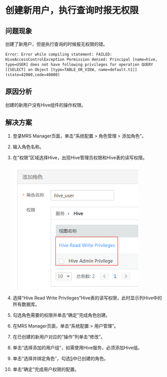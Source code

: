 # 创建新用户，执行查询时报无权限<a name="ZH-CN_TOPIC_0205107315"></a>

## 问题现象<a name="zh-cn_topic_0167274767_s5f85750a345f47dc8c03e4ab7212a6e4"></a>

创建了新用户，但是执行查询的时候报无权限的错。

```
Error: Error while compiling statement: FAILED: HiveAccessControlException Permission denied: Principal [name=hive, type=USER] does not have following privileges for operation QUERY [[SELECT] on Object [type=TABLE_OR_VIEW, name=default.t1]] (state=42000,code=40000)
```

## 原因分析<a name="zh-cn_topic_0167274767_section202508225131"></a>

创建的新用户没有Hive组件的操作权限。

## 解决方案<a name="zh-cn_topic_0167274767_s4f6e0786dfe04bb3a876208b17e0b414"></a>

1.  登录MRS Manager页面，单击“系统配置 \> 角色管理 \> 添加角色”。
2.  输入角色名称。
3.  在“权限”区域选择Hive，出现Hive管理员权限和Hive表的读写权限。

    ![](figures/zh-cn_image_0186741474.png)

4.  选择“Hive Read Write Privileges”Hive表的读写权限，此时显示列Hive中的所有数据库。
5.  <a name="zh-cn_topic_0167274767_li105031029152115"></a>勾选角色需要的权限并单击“确定”完成角色创建。
6.  在MRS Manager页面，单击“系统配置 \> 用户管理”。
7.  在已创建的新用户对应的“操作”列单击“修改”。
8.  单击“选择添加的用户组”，如需使用Hive服务，必须添加Hive组。
9.  单击“选择并绑定角色”，勾选[5](#zh-cn_topic_0167274767_li105031029152115)中已创建的角色。
10. 单击“确定”完成用户权限的配置。

